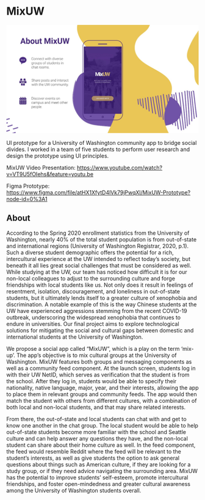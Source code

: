 # MixUW
![screenshot](screenshot.jpg)

UI prototype for a University of Washington community app to bridge social divides.
I worked in a team of five students to perform user research and design the prototype using UI principles.

MixUW Video Presentation:
https://www.youtube.com/watch?v=VT9U5fOIehs&feature=youtu.be

Figma Prototype:
https://www.figma.com/file/atHX1XfytD4lVk79jPwqXl/MixUW-Prototype?node-id=0%3A1

## About
According to the Spring 2020 enrollment statistics from the University of Washington,
nearly 40% of the total student population is from out-of-state and international regions
(University of Washington Registrar, 2020, p.1). Such a diverse student demographic
offers the potential for a rich, intercultural experience at the UW intended to reflect today’s
society, but beneath it all lies great social challenges that must be considered as well.
While studying at the UW, our team has noticed how difficult it is for our non-local
colleagues to adjust to the surrounding culture and forge friendships with local students
like us. Not only does it result in feelings of resentment, isolation, discouragement, and
loneliness in out-of-state students, but it ultimately lends itself to a greater culture of
xenophobia and discrimination. A notable example of this is the way Chinese students at
the UW have experienced aggressions stemming from the recent COVID-19 outbreak,
underscoring the widespread xenophobia that continues to endure in universities. Our
final project aims to explore technological solutions for mitigating the social and cultural
gaps between domestic and international students at the University of Washington.

We propose a social app called “MixUW”, which is a play on the term ‘mix-up’. The app’s
objective is to mix cultural groups at the University of Washington. MixUW features both
groups and messaging components as well as a community feed component. At the
launch screen, students log in with their UW NetID, which serves as verification that the
student is from the school. After they log in, students would be able to specify their
nationality, native language, major, year, and their interests, allowing the app to place
them in relevant groups and community feeds. The app would then match the student
with others from different cultures, with a combination of both local and non-local
students, and that may share related interests.

From there, the out-of-state and local students can chat with and get to know one
another in the chat group. The local student would be able to help out-of-state students
become more familiar with the school and Seattle culture and can help answer any
questions they have, and the non-local student can share about their home culture as
well. In the feed component, the feed would resemble Reddit where the feed will be
relevant to the student’s interests, as well as give students the option to ask general
questions about things such as American culture, if they are looking for a study group, or
if they need advice navigating the surrounding area. MixUW has the potential to improve
students’ self-esteem, promote intercultural friendships, and foster open-mindedness and
greater cultural awareness among the University of Washington students overall.
